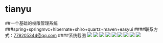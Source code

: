 tianyu
======

##一个基础的权限管理系统
###spring+springmvc+hibernate+shiro+quartz+maven+easyui
####联系方式：779205344@qq.com
####系统截图
![](http://tianyuyun.qiniudn.com/github_1.png)
![](http://tianyuyun.qiniudn.com/github_2.png)
![](http://tianyuyun.qiniudn.com/github_3.png)
![](http://tianyuyun.qiniudn.com/github_4.png)
![](http://tianyuyun.qiniudn.com/github_5.png)
![](http://tianyuyun.qiniudn.com/github_6.png)
![](http://tianyuyun.qiniudn.com/github_7.png)
![](http://tianyuyun.qiniudn.com/github_8.png)
![](http://tianyuyun.qiniudn.com/github_9.png)
